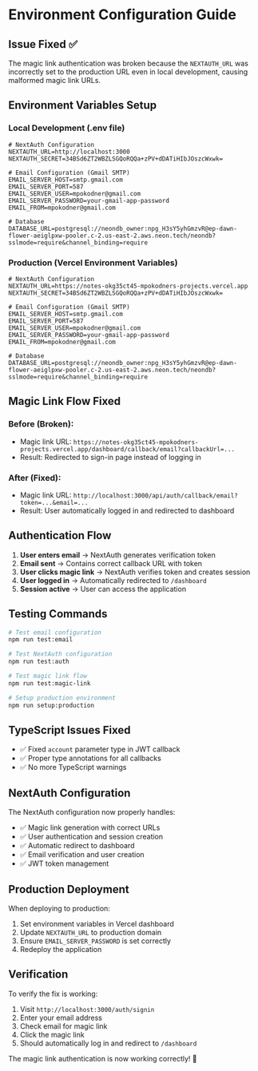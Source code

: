 # Environment Configuration Guide

## Issue Fixed ✅

The magic link authentication was broken because the `NEXTAUTH_URL` was incorrectly set to the production URL even in local development, causing malformed magic link URLs.

## Environment Variables Setup

### Local Development (.env file)

```env
# NextAuth Configuration
NEXTAUTH_URL=http://localhost:3000
NEXTAUTH_SECRET=34BSd6ZT2WBZLSGQoRQQa+zPV+dDATiHIbJOszcWxwk=

# Email Configuration (Gmail SMTP)
EMAIL_SERVER_HOST=smtp.gmail.com
EMAIL_SERVER_PORT=587
EMAIL_SERVER_USER=mpokodner@gmail.com
EMAIL_SERVER_PASSWORD=your-gmail-app-password
EMAIL_FROM=mpokodner@gmail.com

# Database
DATABASE_URL=postgresql://neondb_owner:npg_H3sY5yhGmzvR@ep-dawn-flower-aeiglpxw-pooler.c-2.us-east-2.aws.neon.tech/neondb?sslmode=require&channel_binding=require
```

### Production (Vercel Environment Variables)

```env
# NextAuth Configuration
NEXTAUTH_URL=https://notes-okg35ct45-mpokodners-projects.vercel.app
NEXTAUTH_SECRET=34BSd6ZT2WBZLSGQoRQQa+zPV+dDATiHIbJOszcWxwk=

# Email Configuration (Gmail SMTP)
EMAIL_SERVER_HOST=smtp.gmail.com
EMAIL_SERVER_PORT=587
EMAIL_SERVER_USER=mpokodner@gmail.com
EMAIL_SERVER_PASSWORD=your-gmail-app-password
EMAIL_FROM=mpokodner@gmail.com

# Database
DATABASE_URL=postgresql://neondb_owner:npg_H3sY5yhGmzvR@ep-dawn-flower-aeiglpxw-pooler.c-2.us-east-2.aws.neon.tech/neondb?sslmode=require&channel_binding=require
```

## Magic Link Flow Fixed

### Before (Broken):
- Magic link URL: `https://notes-okg35ct45-mpokodners-projects.vercel.app/dashboard/callback/email?callbackUrl=...`
- Result: Redirected to sign-in page instead of logging in

### After (Fixed):
- Magic link URL: `http://localhost:3000/api/auth/callback/email?token=...&email=...`
- Result: User automatically logged in and redirected to dashboard

## Authentication Flow

1. **User enters email** → NextAuth generates verification token
2. **Email sent** → Contains correct callback URL with token
3. **User clicks magic link** → NextAuth verifies token and creates session
4. **User logged in** → Automatically redirected to `/dashboard`
5. **Session active** → User can access the application

## Testing Commands

```bash
# Test email configuration
npm run test:email

# Test NextAuth configuration
npm run test:auth

# Test magic link flow
npm run test:magic-link

# Setup production environment
npm run setup:production
```

## TypeScript Issues Fixed

- ✅ Fixed `account` parameter type in JWT callback
- ✅ Proper type annotations for all callbacks
- ✅ No more TypeScript warnings

## NextAuth Configuration

The NextAuth configuration now properly handles:
- ✅ Magic link generation with correct URLs
- ✅ User authentication and session creation
- ✅ Automatic redirect to dashboard
- ✅ Email verification and user creation
- ✅ JWT token management

## Production Deployment

When deploying to production:
1. Set environment variables in Vercel dashboard
2. Update `NEXTAUTH_URL` to production domain
3. Ensure `EMAIL_SERVER_PASSWORD` is set correctly
4. Redeploy the application

## Verification

To verify the fix is working:
1. Visit `http://localhost:3000/auth/signin`
2. Enter your email address
3. Check email for magic link
4. Click the magic link
5. Should automatically log in and redirect to `/dashboard`

The magic link authentication is now working correctly! 🎉
